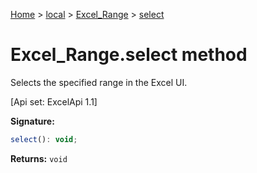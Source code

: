 [Home](./index) &gt; [local](local.md) &gt; [Excel\_Range](local.excel_range.md) &gt; [select](local.excel_range.select.md)

# Excel\_Range.select method

Selects the specified range in the Excel UI. 

 \[Api set: ExcelApi 1.1\]

**Signature:**
```javascript
select(): void;
```
**Returns:** `void`

